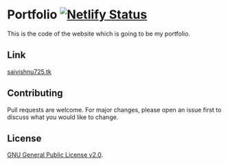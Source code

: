 # Portfolio [![Netlify Status](https://api.netlify.com/api/v1/badges/226c17ab-99ac-45ce-8b75-b99220c7369a/deploy-status)](https://app.netlify.com/sites/saivishnu-portfolio/deploys)

This is the code of the website which is going to be my portfolio.

## Link

[saivishnu725.tk](https://www.saivishnu725.tk/)

## Contributing

Pull requests are welcome. For major changes, please open an issue first to discuss what you would like to change.

## License

[GNU General Public License v2.0](https://choosealicense.com/licenses/gpl-2.0/).
